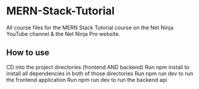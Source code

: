 # MERN-Stack-Tutorial
All course files for the MERN Stack Tutorial course on the Net Ninja YouTube channel & the Net Ninja Pro website.

## How to use
CD into the project directories (frontend AND backend)
Run npm install to install all dependencies in both of those directories
Run npm run dev to run the frontend application
Run npm run dev to run the backend api
